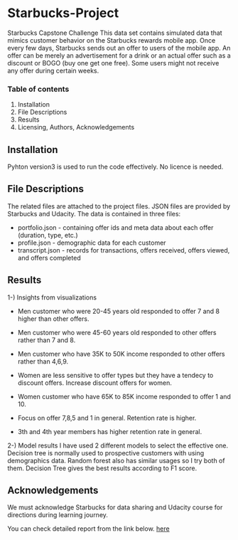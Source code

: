 # Starbucks-Project
Starbucks Capstone Challenge
This data set contains simulated data that mimics customer behavior on the Starbucks rewards mobile app. Once every few days, Starbucks sends out an offer to users of the mobile app. An offer can be merely an advertisement for a drink or an actual offer such as a discount or BOGO (buy one get one free). Some users might not receive any offer during certain weeks.

### Table of contents
1. Installation
2. File Descriptions
3. Results
4. Licensing, Authors, Acknowledgements

## Installation
Pyhton version3 is used to run the code effectively. No licence is needed.

## File Descriptions
The related files are attached to the project files. 
JSON files are provided by Starbucks and Udacity. The data is contained in three files:

- portfolio.json - containing offer ids and meta data about each offer (duration, type, etc.)
- profile.json - demographic data for each customer
- transcript.json - records for transactions, offers received, offers viewed, and offers completed

## Results
1-) Insights from visualizations

- Men customer who were 20-45 years old responded to offer 7 and 8 higher than other offers.

- Men customer who were 45-60 years old responded to other offers rather than 7 and 8.

- Men customer who have 35K to 50K income responded to other offers rather than 4,6,9.

- Women are less sensitive to offer types but they have a tendecy to discount offers. Increase discount offers for women.

- Women customer who have 65K to 85K income responded to offer 1 and 10.

- Focus on offer 7,8,5 and 1 in general. Retention rate is higher.

- 3th and 4th year members has higher retention rate in general.

2-) Model results
I have used 2 different models to select the effective one. Decision tree is normally used to prospective customers with using demographics data. Random forest also has similar usages so I try both of them. Decision Tree gives the best results according to F1 score.

## Acknowledgements
We must acknowledge Starbucks for data sharing and Udacity course for directions during learning journey.

You can check detailed report from the link below.
[here](https://mahmutdurusss.medium.com/evaluation-of-starbucks-offers-and-analysis-results-6de997b6644)


